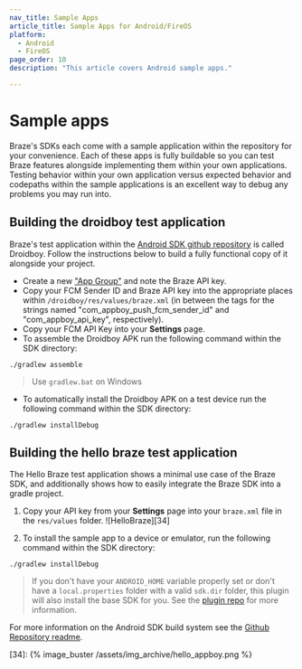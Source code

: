 ```yaml
---
nav_title: Sample Apps
article_title: Sample Apps for Android/FireOS
platform: 
  - Android
  - FireOS
page_order: 10
description: "This article covers Android sample apps."

---
```


# Sample apps

Braze's SDKs each come with a sample application within the repository for your convenience. Each of these apps is fully buildable so you can test Braze features alongside implementing them within your own applications. Testing behavior within your own application versus expected behavior and codepaths within the sample applications is an excellent way to debug any problems you may run into.

## Building the droidboy test application
Braze's test application within the [Android SDK github repository][3] is called Droidboy. Follow the instructions below to build a fully functional copy of it alongside your project.

- Create a new ["App Group"][25] and note the Braze API key.
- Copy your FCM Sender ID and Braze API key into the appropriate places within `/droidboy/res/values/braze.xml` (in between the tags for the strings named "com_appboy_push_fcm_sender_id" and "com_appboy_api_key", respectively).
- Copy your FCM API Key into your **Settings** page.
- To assemble the Droidboy APK run the following command within the SDK directory:

```
./gradlew assemble
```
> Use `gradlew.bat` on Windows

- To automatically install the Droidboy APK on a test device run the following command within the SDK directory:

```
./gradlew installDebug
```

## Building the hello braze test application
The Hello Braze test application shows a minimal use case of the Braze SDK, and additionally shows how to easily integrate the Braze SDK into a gradle project.

1. Copy your API key from your **Settings** page into your `braze.xml` file in the `res/values` folder.
![HelloBraze][34]

2. To install the sample app to a device or emulator, run the following command within the SDK directory:

```
./gradlew installDebug
```

> If you don't have your `ANDROID_HOME` variable properly set or don't have a `local.properties` folder with a valid `sdk.dir` folder, this plugin will also install the base SDK for you. See the [plugin repo][27] for more information.

For more information on the Android SDK build system see the [Github Repository readme][26].

[25]: {{site.baseurl}}/developer_guide/platform_wide/app_group_configuration/#app-group-configuration
[26]: https://github.com/Appboy/appboy-android-sdk/blob/master/README.md
[27]: https://github.com/JakeWharton/sdk-manager-plugin
[3]: https://github.com/appboy/appboy-android-sdk "Appboy Android Github Repository"
[34]: {% image_buster /assets/img_archive/hello_appboy.png %}
